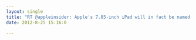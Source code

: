 ```yaml
---
layout: single
title: "RT @appleinsider: Apple's 7.85-inch iPad will in fact be named 'iPad mini' - report http://t.co/uD1NDkJ7"
date: 2012-8-25 15:16:0

---
```



